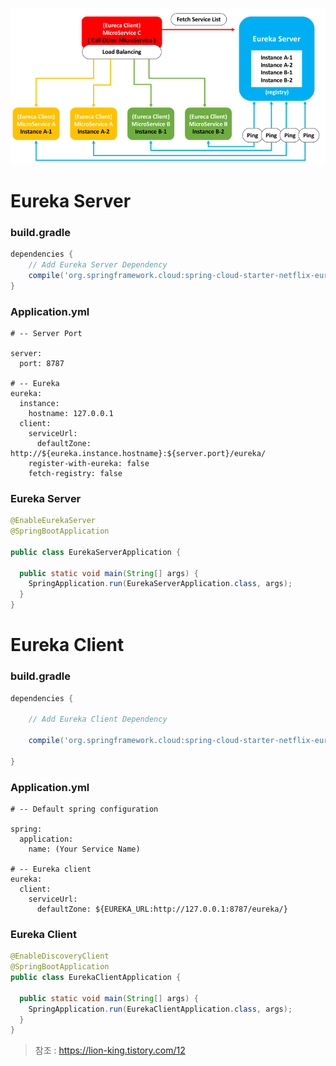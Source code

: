 

![API 구성](https://github.com/keepinmindsh/tech-course/blob/main/assets/Eureka_Server_Client.png)

# Eureka Server 

### build.gradle

```groovy
dependencies {
    // Add Eureka Server Dependency
    compile('org.springframework.cloud:spring-cloud-starter-netflix-eureka-server')
}
```

### Application.yml

```
# -- Server Port

server:
  port: 8787

# -- Eureka
eureka:
  instance:
    hostname: 127.0.0.1
  client:
    serviceUrl:
      defaultZone: http://${eureka.instance.hostname}:${server.port}/eureka/
    register-with-eureka: false
    fetch-registry: false

```

### Eureka Server 

```java
@EnableEurekaServer
@SpringBootApplication

public class EurekaServerApplication {

  public static void main(String[] args) {
    SpringApplication.run(EurekaServerApplication.class, args);
  }
}
```

# Eureka Client

### build.gradle

```groovy
dependencies {

    // Add Eureka Client Dependency

    compile('org.springframework.cloud:spring-cloud-starter-netflix-eureka-client')

}
```

### Application.yml

```
# -- Default spring configuration

spring:
  application:
    name: (Your Service Name)

# -- Eureka client
eureka:
  client:
    serviceUrl:
      defaultZone: ${EUREKA_URL:http://127.0.0.1:8787/eureka/}
```

### Eureka Client 

```java
@EnableDiscoveryClient
@SpringBootApplication
public class EurekaClientApplication {

  public static void main(String[] args) {
    SpringApplication.run(EurekaClientApplication.class, args);
  }
}
```


> 참조 : https://lion-king.tistory.com/12